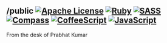 ## /public [![Apache License](https://img.shields.io/badge/License-v2.0-ff79b4.svg)](https://github.com/iammachine/prabhatkumar.org/blob/master/LICENSE) [![Ruby](https://img.shields.io/badge/Ruby-v2.2.2-e0115f.svg)](https://www.ruby-lang.org/) [![SASS](https://img.shields.io/badge/SASS-v3.4.15-ff69b4.svg)](http://sass-lang.com/) [![Compass](https://img.shields.io/badge/Compass-v1.0.3-orange.svg)](http://compass-style.org/) [![CoffeeScript](https://img.shields.io/badge/CoffeeScript-v1.9.3-black.svg)](http://coffeescript.org/) [![JavaScript](https://img.shields.io/badge/JavaScript-v1.8.5-yellow.svg)](http://www.w3.org/standards/webdesign/script)

From the desk of Prabhat Kumar
